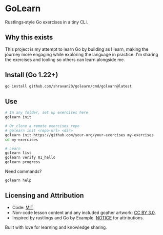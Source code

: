 # GoLearn

Rustlings‑style Go exercises in a tiny CLI.

## Why this exists

This project is my attempt to learn Go by building as I learn, making the journey more engaging while exploring the language in practice. I'm sharing the exercises and tooling so others can learn alongside me.

## Install (Go 1.22+)

```bash
go install github.com/shravan20/golearn/cmd/golearn@latest
```

## Use

```bash
# In any folder, set up exercises here
golearn init

# Or clone a remote exercises repo
# golearn init <repo-url> <dir>
golearn init https://github.com/your-org/your-exercises my-exercises
cd my-exercises

# Learn
golearn list
golearn verify 01_hello
golearn progress
```

Need commands?

```bash
golearn help
```

## Licensing and Attribution

- Code: [MIT](./LICENSE)
- Non-code lesson content and any included gopher artwork: [CC BY 3.0](./CONTENT_LICENSE).
- Inspired by rustlings and Go by Example. [NOTICE](./NOTICE) for attributions.

Built with love for learning and knowledge sharing.
